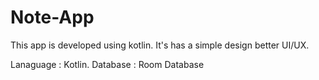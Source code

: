 # Note-App
This app is developed using kotlin. It's has a simple design better UI/UX.

Lanaguage : Kotlin.
Database : Room Database
